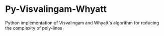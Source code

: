 Py-Visvalingam-Whyatt
=====================

Python implementation of Visvalingam and Whyatt's algorithm for reducing the complexity of poly-lines
